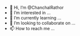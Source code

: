 - 👋 Hi, I’m @ChanchalRathor
- 👀 I’m interested in ...
- 🌱 I’m currently learning ...
- 💞️ I’m looking to collaborate on ...
- 📫 How to reach me ...

<!---
ChanchalRathor/ChanchalRathor is a ✨ special ✨ repository because its `README.md` (this file) appears on your GitHub profile.
You can click the Preview link to take a look at your changes.
--->
